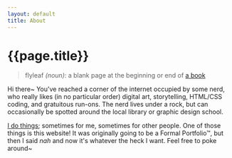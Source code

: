```yaml
---
layout: default
title: About
---
```

# {{page.title}}

>flyleaf *(noun)*: a blank page at the beginning or end of [a book](//en.wikipedia.org/wiki/Book_design#Front_cover,_spine,_and_back_cover_of_the_dust-jacket)

Hi there~ You've reached a corner of the internet occupied by some nerd, who really likes (in no particular order) digital art, storytelling, HTML/CSS coding, and gratuitous run-ons. The nerd lives under a rock, but can occasionally be spotted around the local library or graphic design school.

[I do things](/projects); sometimes for me, sometimes for other people. One of those things is this website! It was originally going to be a Formal Portfolio™, but then I said *nah* and now it's whatever the heck I want. Feel free to poke around~